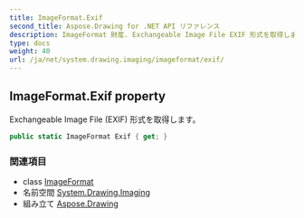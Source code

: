 ```yaml
---
title: ImageFormat.Exif
second_title: Aspose.Drawing for .NET API リファレンス
description: ImageFormat 財産. Exchangeable Image File EXIF 形式を取得します
type: docs
weight: 40
url: /ja/net/system.drawing.imaging/imageformat/exif/
---
```

## ImageFormat.Exif property

Exchangeable Image File (EXIF) 形式を取得します。

```csharp
public static ImageFormat Exif { get; }
```

### 関連項目

* class [ImageFormat](../)
* 名前空間 [System.Drawing.Imaging](../../imageformat/)
* 組み立て [Aspose.Drawing](../../../)


